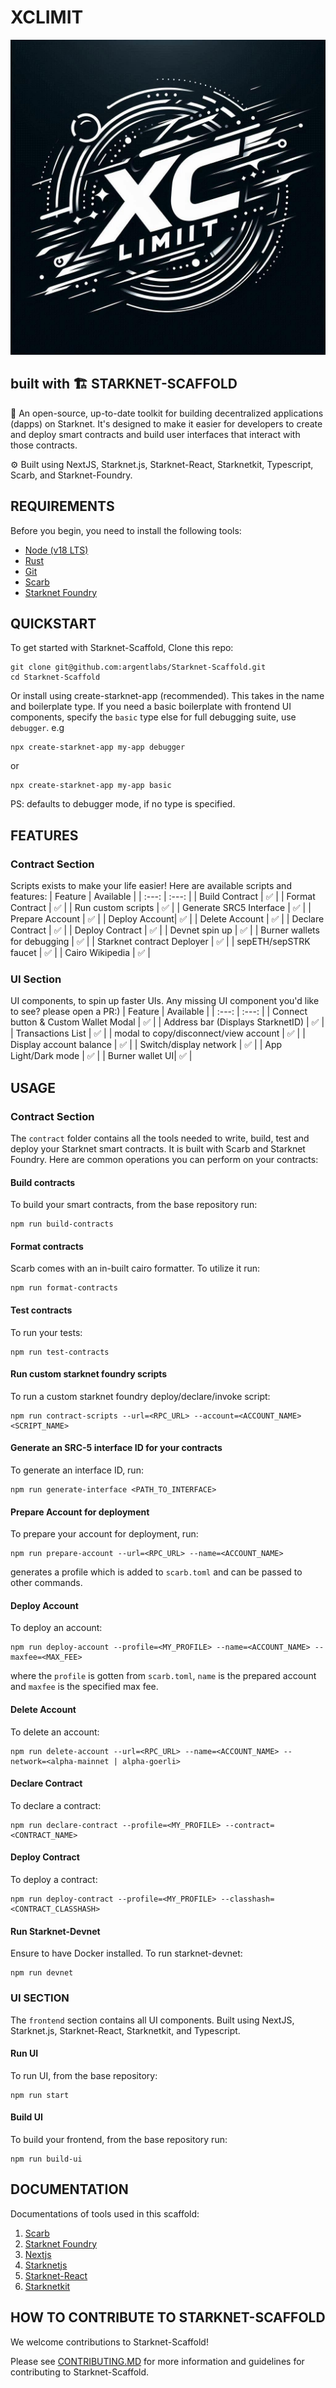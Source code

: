 # XCLIMIT

![logo](https://github.com/tomosaigon/xcLimit/blob/master/xclimit.jpeg?raw=true)

## built with 🏗 STARKNET-SCAFFOLD

🧪 An open-source, up-to-date toolkit for building decentralized applications (dapps) on Starknet. It's designed to make it easier for developers to create and deploy smart contracts and build user interfaces that interact with those contracts.

⚙️ Built using NextJS, Starknet.js, Starknet-React, Starknetkit, Typescript, Scarb, and Starknet-Foundry.

## REQUIREMENTS

Before you begin, you need to install the following tools:

- [Node (v18 LTS)](https://nodejs.org/en/download/)
- [Rust](https://www.rust-lang.org/tools/install)
- [Git](https://git-scm.com/downloads)
- [Scarb](https://docs.swmansion.com/scarb/docs.html)
- [Starknet Foundry](https://foundry-rs.github.io/starknet-foundry/)

## QUICKSTART

To get started with Starknet-Scaffold, Clone this repo:

```
git clone git@github.com:argentlabs/Starknet-Scaffold.git
cd Starknet-Scaffold
```

Or install using create-starknet-app (recommended). This takes in the name and boilerplate type. If you need a basic boilerplate with frontend UI components, specify the `basic` type else for full debugging suite, use `debugger`. e.g

```
npx create-starknet-app my-app debugger
```
or
```
npx create-starknet-app my-app basic
```

PS: defaults to debugger mode, if no type is specified.

## FEATURES

### Contract Section

Scripts exists to make your life easier! Here are available scripts and features:
| Feature | Available |
| :---: | :---: |
| Build Contract | ✅ |
| Format Contract | ✅ |
| Run custom scripts | ✅ |
| Generate SRC5 Interface | ✅ |
| Prepare Account | ✅ |
| Deploy Account| ✅ |
| Delete Account | ✅ |
| Declare Contract | ✅ |
| Deploy Contract | ✅ |
| Devnet spin up | ✅ |
| Burner wallets for debugging | ✅ |
| Starknet contract Deployer | ✅ |
| sepETH/sepSTRK faucet | ✅ |
| Cairo Wikipedia | ✅ |

### UI Section

UI components, to spin up faster UIs. Any missing UI component you'd like to see? please open a PR:)
| Feature | Available |
| :---: | :---: |
| Connect button & Custom Wallet Modal | ✅ |
| Address bar (Displays StarknetID) | ✅ |
| Transactions List | ✅ |
| modal to copy/disconnect/view account | ✅ |
| Display account balance | ✅ |
| Switch/display network | ✅ |
| App Light/Dark mode | ✅ |
| Burner wallet UI| ✅ |

## USAGE

### Contract Section

The `contract` folder contains all the tools needed to write, build, test and deploy your Starknet smart contracts. It is built with Scarb and Starknet Foundry. Here are common operations you can perform on your contracts:

#### Build contracts

To build your smart contracts, from the base repository run:

```
npm run build-contracts
```

#### Format contracts

Scarb comes with an in-built cairo formatter. To utilize it run:

```
npm run format-contracts
```

#### Test contracts

To run your tests:

```
npm run test-contracts
```

#### Run custom starknet foundry scripts

To run a custom starknet foundry deploy/declare/invoke script:

```
npm run contract-scripts --url=<RPC_URL> --account=<ACCOUNT_NAME> <SCRIPT_NAME>
```

#### Generate an SRC-5 interface ID for your contracts

To generate an interface ID, run:

```
npm run generate-interface <PATH_TO_INTERFACE>
```

#### Prepare Account for deployment

To prepare your account for deployment, run:

```
npm run prepare-account --url=<RPC_URL> --name=<ACCOUNT_NAME>
```

generates a profile which is added to `scarb.toml` and can be passed to other commands.

#### Deploy Account

To deploy an account:

```
npm run deploy-account --profile=<MY_PROFILE> --name=<ACCOUNT_NAME> --maxfee=<MAX_FEE>
```

where the `profile` is gotten from `scarb.toml`, `name` is the prepared account and `maxfee` is the specified max fee.

#### Delete Account

To delete an account:

```
npm run delete-account --url=<RPC_URL> --name=<ACCOUNT_NAME> --network=<alpha-mainnet | alpha-goerli>
```

#### Declare Contract

To declare a contract:

```
npm run declare-contract --profile=<MY_PROFILE> --contract=<CONTRACT_NAME>
```

#### Deploy Contract

To deploy a contract:

```
npm run deploy-contract --profile=<MY_PROFILE> --classhash=<CONTRACT_CLASSHASH>
```

#### Run Starknet-Devnet

Ensure to have Docker installed. To run starknet-devnet:

```
npm run devnet
```

### UI SECTION

The `frontend` section contains all UI components. Built using NextJS, Starknet.js, Starknet-React, Starknetkit, and Typescript.

#### Run UI

To run UI, from the base repository:

```
npm run start
```

#### Build UI

To build your frontend, from the base repository run:

```
npm run build-ui
```

## DOCUMENTATION

Documentations of tools used in this scaffold:

1. [Scarb](https://docs.swmansion.com/scarb/docs.html)
2. [Starknet Foundry](https://foundry-rs.github.io/starknet-foundry/index.html)
3. [Nextjs](https://nextjs.org/docs)
4. [Starknetjs](https://www.starknetjs.com/docs/API/)
5. [Starknet-React](https://starknet-react.com/docs/getting-started)
6. [Starknetkit](https://www.starknetkit.com/docs/getting-started)

## HOW TO CONTRIBUTE TO STARKNET-SCAFFOLD

We welcome contributions to Starknet-Scaffold!

Please see [CONTRIBUTING.MD](https://github.com/argentlabs/Starknet-Scaffold/blob/main/CONTRIBUTING.md) for more information and guidelines for contributing to Starknet-Scaffold.
